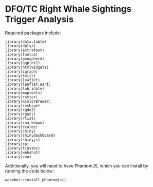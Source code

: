 # DFO/TC Right Whale Sightings Trigger Analysis

Required packages include:

```
library(data.table)
library(dplyr)
library(extrafont)
library(fontcm)
library(geosphere)
library(ggplot2)
library(htmlwidgets)
library(igraph)
library(knitr)
library(leaflet)
library(leaflet.esri)
library(lubridate)
library(maptools)
library(raster)
library(RColorBrewer)
library(reshape)
library(rgdal)
library(rgeos)
library(rlist)
library(rmarkdown)
library(scales)
library(shiny)
library(shinydashboard)
library(shinyjs)
library(sp)
library(tinytex)
library(webshot)
library(zoo)
```
Additionally, you will need to have PhantomJS, which you can install by running the code below:
```
webshot::install_phantomjs()
```